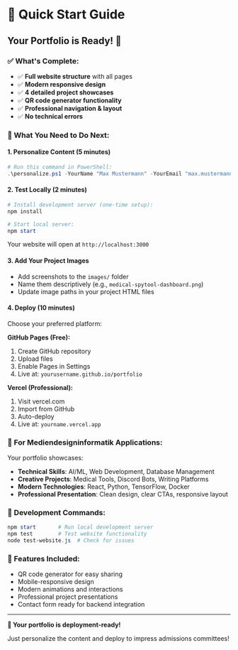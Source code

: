 # 🎯 Quick Start Guide

## Your Portfolio is Ready! 🚀

### ✅ What's Complete:
- ✅ **Full website structure** with all pages
- ✅ **Modern responsive design** 
- ✅ **4 detailed project showcases**
- ✅ **QR code generator functionality**
- ✅ **Professional navigation & layout**
- ✅ **No technical errors**

### 📝 What You Need to Do Next:

#### 1. **Personalize Content (5 minutes)**
```powershell
# Run this command in PowerShell:
.\personalize.ps1 -YourName "Max Mustermann" -YourEmail "max.mustermann@example.com" -YourLinkedIn "https://linkedin.com/in/maxmustermann" -YourGitHub "https://github.com/maxmustermann"
```

#### 2. **Test Locally (2 minutes)**
```powershell
# Install development server (one-time setup):
npm install

# Start local server:
npm start
```
Your website will open at `http://localhost:3000`

#### 3. **Add Your Project Images**
- Add screenshots to the `images/` folder
- Name them descriptively (e.g., `medical-spytool-dashboard.png`)
- Update image paths in your project HTML files

#### 4. **Deploy (10 minutes)**
Choose your preferred platform:

**GitHub Pages (Free):**
1. Create GitHub repository
2. Upload files
3. Enable Pages in Settings
4. Live at: `yourusername.github.io/portfolio`

**Vercel (Professional):**
1. Visit vercel.com
2. Import from GitHub
3. Auto-deploy
4. Live at: `yourname.vercel.app`

### 🎯 For Mediendesigninformatik Applications:

Your portfolio showcases:
- **Technical Skills**: AI/ML, Web Development, Database Management
- **Creative Projects**: Medical Tools, Discord Bots, Writing Platforms
- **Modern Technologies**: React, Python, TensorFlow, Docker
- **Professional Presentation**: Clean design, clear CTAs, responsive layout

### 🔧 Development Commands:
```powershell
npm start       # Run local development server
npm test        # Test website functionality  
node test-website.js  # Check for issues
```

### 📱 Features Included:
- QR code generator for easy sharing
- Mobile-responsive design
- Modern animations and interactions
- Professional project presentations
- Contact form ready for backend integration

---

**🎉 Your portfolio is deployment-ready!** 

Just personalize the content and deploy to impress admissions committees!
